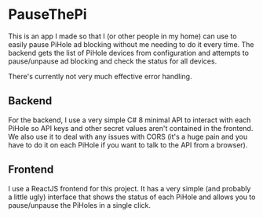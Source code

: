 # PauseThePi

This is an app I made so that I (or other people in my home) can use to easily pause PiHole ad blocking without me needing to do it every time. The backend gets the list of PiHole devices from configuration and attempts to pause/unpause ad blocking and check the status for all devices.

There's currently not very much effective error handling.


## Backend

For the backend, I use a very simple C# 8 minimal API to interact with each PiHole so API keys and other secret values aren't contained in the frontend. We also use it to deal with any issues with CORS (it's a huge pain and you have to do it on each PiHole if you want to talk to the API from a browser).


## Frontend

I use a ReactJS frontend for this project. It has a very simple (and probably a little ugly) interface that shows the status of each PiHole and allows you to pause/unpause the PiHoles in a single click.
